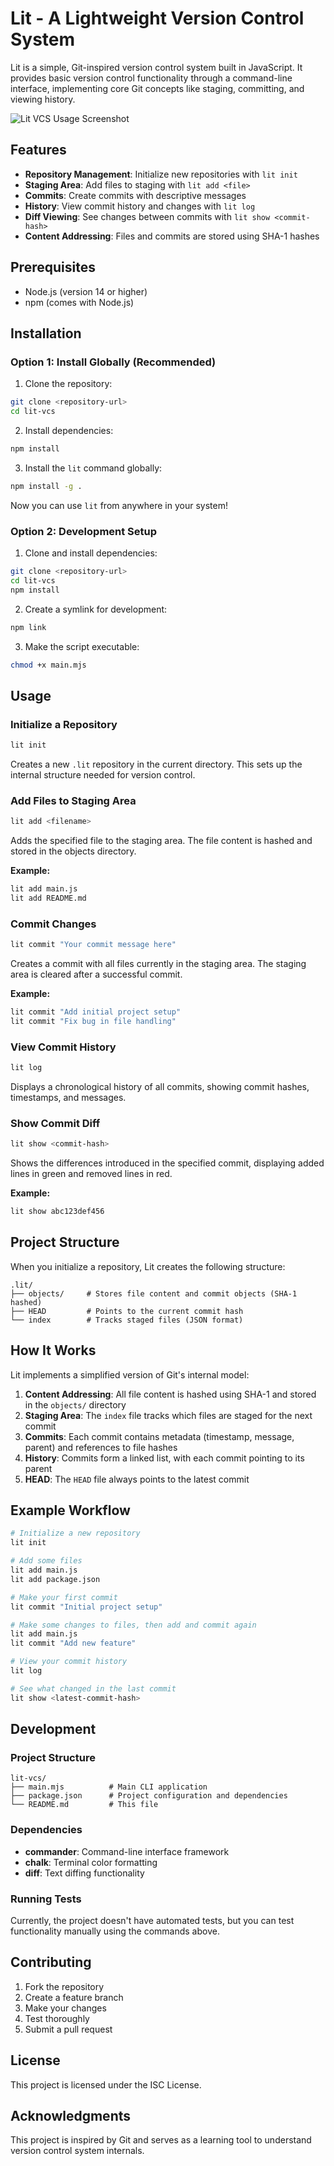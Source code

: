 # Lit - A Lightweight Version Control System

Lit is a simple, Git-inspired version control system built in JavaScript. It provides basic version control functionality through a command-line interface, implementing core Git concepts like staging, committing, and viewing history.

![Lit VCS Usage Screenshot](asset/screenshot.png)

## Features

- **Repository Management**: Initialize new repositories with `lit init`
- **Staging Area**: Add files to staging with `lit add <file>`
- **Commits**: Create commits with descriptive messages
- **History**: View commit history and changes with `lit log`
- **Diff Viewing**: See changes between commits with `lit show <commit-hash>`
- **Content Addressing**: Files and commits are stored using SHA-1 hashes

## Prerequisites

- Node.js (version 14 or higher)
- npm (comes with Node.js)

## Installation

### Option 1: Install Globally (Recommended)

1. Clone the repository:

```bash
git clone <repository-url>
cd lit-vcs
```

2. Install dependencies:

```bash
npm install
```

3. Install the `lit` command globally:

```bash
npm install -g .
```

Now you can use `lit` from anywhere in your system!

### Option 2: Development Setup

1. Clone and install dependencies:

```bash
git clone <repository-url>
cd lit-vcs
npm install
```

2. Create a symlink for development:

```bash
npm link
```

3. Make the script executable:

```bash
chmod +x main.mjs
```

## Usage

### Initialize a Repository

```bash
lit init
```

Creates a new `.lit` repository in the current directory. This sets up the internal structure needed for version control.

### Add Files to Staging Area

```bash
lit add <filename>
```

Adds the specified file to the staging area. The file content is hashed and stored in the objects directory.

**Example:**

```bash
lit add main.js
lit add README.md
```

### Commit Changes

```bash
lit commit "Your commit message here"
```

Creates a commit with all files currently in the staging area. The staging area is cleared after a successful commit.

**Example:**

```bash
lit commit "Add initial project setup"
lit commit "Fix bug in file handling"
```

### View Commit History

```bash
lit log
```

Displays a chronological history of all commits, showing commit hashes, timestamps, and messages.

### Show Commit Diff

```bash
lit show <commit-hash>
```

Shows the differences introduced in the specified commit, displaying added lines in green and removed lines in red.

**Example:**

```bash
lit show abc123def456
```

## Project Structure

When you initialize a repository, Lit creates the following structure:

```
.lit/
├── objects/     # Stores file content and commit objects (SHA-1 hashed)
├── HEAD         # Points to the current commit hash
└── index        # Tracks staged files (JSON format)
```

## How It Works

Lit implements a simplified version of Git's internal model:

1. **Content Addressing**: All file content is hashed using SHA-1 and stored in the `objects/` directory
2. **Staging Area**: The `index` file tracks which files are staged for the next commit
3. **Commits**: Each commit contains metadata (timestamp, message, parent) and references to file hashes
4. **History**: Commits form a linked list, with each commit pointing to its parent
5. **HEAD**: The `HEAD` file always points to the latest commit

## Example Workflow

```bash
# Initialize a new repository
lit init

# Add some files
lit add main.js
lit add package.json

# Make your first commit
lit commit "Initial project setup"

# Make some changes to files, then add and commit again
lit add main.js
lit commit "Add new feature"

# View your commit history
lit log

# See what changed in the last commit
lit show <latest-commit-hash>
```

## Development

### Project Structure

```
lit-vcs/
├── main.mjs          # Main CLI application
├── package.json      # Project configuration and dependencies
└── README.md         # This file
```

### Dependencies

- **commander**: Command-line interface framework
- **chalk**: Terminal color formatting
- **diff**: Text diffing functionality

### Running Tests

Currently, the project doesn't have automated tests, but you can test functionality manually using the commands above.

## Contributing

1. Fork the repository
2. Create a feature branch
3. Make your changes
4. Test thoroughly
5. Submit a pull request

## License

This project is licensed under the ISC License.

## Acknowledgments

This project is inspired by Git and serves as a learning tool to understand version control system internals.
